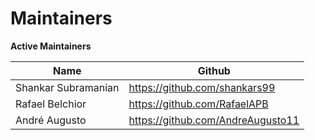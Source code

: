 Maintainers
===========

**Active Maintainers**


| Name                | Github                            |
| ------------------- | --------------------------------- |
| Shankar Subramanian | https://github.com/shankars99     |
| Rafael Belchior     | https://github.com/RafaelAPB      |
| André Augusto       | https://github.com/AndreAugusto11 |
